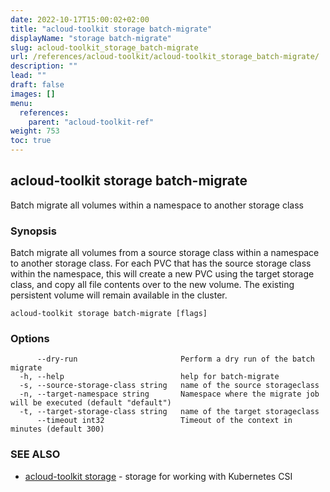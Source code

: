 ```yaml
---
date: 2022-10-17T15:00:02+02:00
title: "acloud-toolkit storage batch-migrate"
displayName: "storage batch-migrate"
slug: acloud-toolkit_storage_batch-migrate
url: /references/acloud-toolkit/acloud-toolkit_storage_batch-migrate/
description: ""
lead: ""
draft: false
images: []
menu:
  references:
    parent: "acloud-toolkit-ref"
weight: 753
toc: true
---
```

## acloud-toolkit storage batch-migrate

Batch migrate all volumes within a namespace to another storage class

### Synopsis

Batch migrate all volumes from a source storage class within a namespace to another storage class. For each PVC that has the source storage class within the namespace, this will create a new PVC using the target storage class, and copy all file contents over to the new volume. The existing persistent volume will remain available in the cluster.

```
acloud-toolkit storage batch-migrate [flags]
```

### Options

```
      --dry-run                       Perform a dry run of the batch migrate
  -h, --help                          help for batch-migrate
  -s, --source-storage-class string   name of the source storageclass
  -n, --target-namespace string       Namespace where the migrate job will be executed (default "default")
  -t, --target-storage-class string   name of the target storageclass
      --timeout int32                 Timeout of the context in minutes (default 300)
```

### SEE ALSO

* [acloud-toolkit storage](/references/acloud-toolkit/acloud-toolkit_storage/)	 - storage for working with Kubernetes CSI

